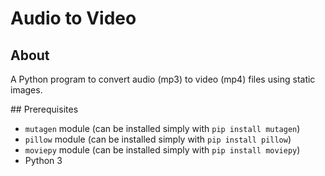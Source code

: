# Audio to Video

## About

A Python program to convert audio (mp3) to video (mp4) files using static images.

## Prerequisites

- `mutagen` module (can be installed simply with `pip install mutagen`)
- `pillow` module (can be installed simply with `pip install pillow`)
- `moviepy` module (can be installed simply with `pip install moviepy`)
- Python 3
